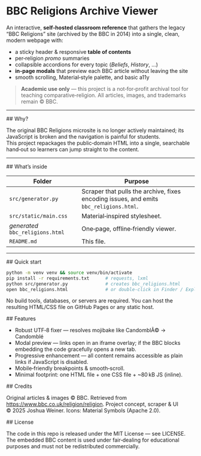 # BBC Religions Archive Viewer

An interactive, **self‑hosted classroom reference** that gathers the legacy “BBC Religions” site (archived by the BBC in 2014) into a single, clean, modern webpage with:

* a sticky header & responsive **table of contents**  
* per‑religion *promo* summaries  
* collapsible accordions for every topic (*Beliefs*, *History*, …)  
* **in‑page modals** that preview each BBC article without leaving the site  
* smooth scrolling, Material‑style palette, and basic a11y

> **Academic use only** — this project is a not‑for‑profit archival tool for teaching comparative‑religion. All articles, images, and trademarks remain © BBC.

---

## Why?

The original BBC Religions microsite is no longer actively maintained; its JavaScript is broken and the navigation is painful for students.  
This project repackages the public‐domain HTML into a single, searchable hand‑out so learners can jump straight to the content.

---

## What’s inside

| Folder | Purpose |
|--------|---------|
| `src/generator.py` | Scraper that pulls the archive, fixes encoding issues, and emits `bbc_religions.html`. |
| `src/static/main.css` | Material‑inspired stylesheet. |
| _generated_ `bbc_religions.html` | One‑page, offline‑friendly viewer. |
| `README.md` | This file. |

---

## Quick start

```bash
python -m venv venv && source venv/bin/activate
pip install -r requirements.txt      # requests, lxml
python src/generator.py              # creates bbc_religions.html
open bbc_religions.html              # or double‑click in Finder / Explorer
```

No build tools, databases, or servers are required.
You can host the resulting HTML/CSS file on GitHub Pages or any static host.

## Features

- Robust UTF‑8 fixer — resolves mojibake like CandomblÃ© → Candomblé
- Modal preview — links open in an iframe overlay; if the BBC blocks embedding the code gracefully opens a new tab.
- Progressive enhancement — all content remains accessible as plain links if JavaScript is disabled.
- Mobile‑friendly breakpoints & smooth‑scroll.
- Minimal footprint: one HTML file + one CSS file + ~80 kB JS (inline).

## Credits

Original articles & images © BBC. Retrieved from https://www.bbc.co.uk/religion/religion.
Project concept, scraper & UI © 2025 Joshua Weiner.
Icons: Material Symbols (Apache 2.0).

## License

The code in this repo is released under the MIT License — see LICENSE.
The embedded BBC content is used under fair‑dealing for educational purposes and must not be redistributed commercially.
